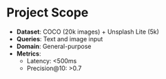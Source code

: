# Project Scope
- **Dataset**: COCO (20k images) + Unsplash Lite (5k)
- **Queries**: Text and image input
- **Domain**: General-purpose
- **Metrics**: 
  - Latency: <500ms
  - Precision@10: >0.7
